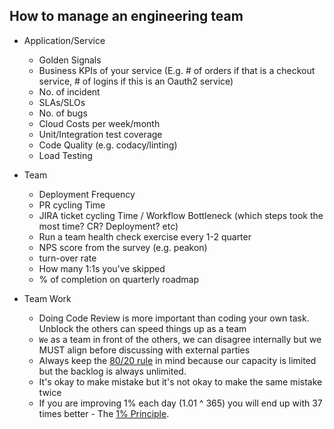 ## How to manage an engineering team

- Application/Service
    - Golden Signals
    - Business KPIs of your service (E.g. # of orders if that is a checkout service, # of logins if this is an Oauth2 service)
    - No. of incident
    - SLAs/SLOs
    - No. of bugs
    - Cloud Costs per week/month
    - Unit/Integration test coverage
    - Code Quality (e.g. codacy/linting)
    - Load Testing

- Team
    - Deployment Frequency 
    - PR cycling Time
    - JIRA ticket cycling Time / Workflow Bottleneck (which steps took the most time? CR? Deployment? etc)
    - Run a team health check exercise every 1-2 quarter
    - NPS score from the survey (e.g. peakon)
    - turn-over rate
    - How many 1:1s you've skipped
    - % of completion on quarterly roadmap
    
- Team Work
    - Doing Code Review is more important than coding your own task. Unblock the others can speed things up as a team
    - `We` as a team in front of the others, we can disagree internally but we MUST align before discussing with external parties
    - Always keep the [80/20 rule](https://asana.com/resources/pareto-principle-80-20-rule) in mind because our capacity is limited but the backlog is always unlimited. 
    - It's okay to make mistake but it's not okay to make the same mistake twice
    - If you are improving 1% each day (1.01 ^ 365) you will end up with 37 times better - The [1% Principle](https://the3fs.medium.com/the-1-principle-998b33512100). 
